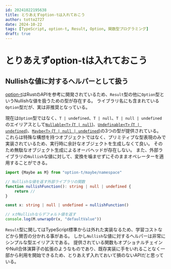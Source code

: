 ```yaml
---
id: 20241022195638
title: とりあえずoption-tは入れておこう
author: totto2727
date: 2024-10-22
tags: [TypeScript, option-t, Result, Option, 関数型プログラミング]
draft: true
---
```


# とりあえずoption-tは入れておこう

## Nullishな値に対するヘルパーとして扱う

[option-t](https://github.com/option-t/option-t)はRustのAPIを参考に開発されているため、`Result`型の他に`Option`型というNullishな値を扱うための型が存在する。
ライブラリ名にも含まれている`Option`型だが、実は非推奨となっている。

現在は`Option`型ではなく、`T | undefined`、`T | null`、`T | null | undefined`のエイリアスとして[`Nullable<T>` (`T | null`)](https://github.com/option-t/option-t/blob/main/docs/public_api_list.md#nullable)、[`Undefinable<T>` (`T | undefined`)](https://github.com/option-t/option-t/blob/main/docs/public_api_list.md#undefinable)、[`Maybe<T>` (`T | null | undefined`)](https://github.com/option-t/option-t/blob/main/docs/public_api_list.md#maybe)の3つの型が提供されている。
これらは特殊な構想を持つオブジェクトではなく、プリミティブな型表現のみで実装されているため、実行時に余計なオブジェクトを生成しなくて良い。
そのため無駄なオブジェクト生成によるオーバヘッドが存在しない。
また、外部ライブラリの`Nullish`な値に対して、変換を噛ませずにそのままオペレーターを適用することができる。

```typescript
import {Maybe as M} from "option-t/maybe/namespace"

// Nullishな値を返す外部ライブラリの関数
function nullishFunction(): string | null | undefined {
    return //
}

const x: string | null | undefined = nullishFunction()

// xがNullishならデフォルト値を返す
console.log(M.unwrapOr(x, "defaultValue"))
```

`Result`型に関してはTypeScript標準からは外れた実装なるため、学習コストなどから賛否の分かれる事がある。
しかし`Nullish`な値に対するヘルパーは非常にシンプルな型エイリアスである。
提供されている関数もオプショナルチェインやNull合体演算子の拡張のようなものであり、既存実装に手をいれることなく一部から利用を開始できるため、とりあえず入れておいて損のないAPIだと思っている。
